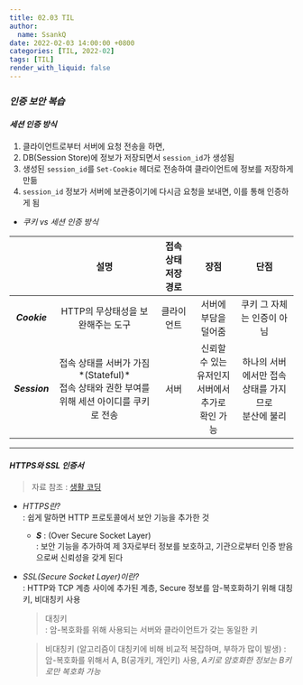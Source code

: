 ```yaml
---
title: 02.03 TIL
author:
  name: SsankQ
date: 2022-02-03 14:00:00 +0800
categories: [TIL, 2022-02]
tags: [TIL]
render_with_liquid: false
---
```


### *인증 보안 복습*

#### *세션 인증 방식*  

1. 클라이언트로부터 서버에 요청 전송을 하면,
2. DB(Session Store)에 정보가 저장되면서 `session_id`가 생성됨
3. 생성된 `session_id`를 `Set-Cookie` 헤더로 전송하여 클라이언트에 정보를 저장하게 만듦
4. `session_id` 정보가 서버에 보관중이기에 다시금 요청을 보내면, 이를 통해 인증하게 됨

- *쿠키 vs 세션 인증 방식*

| |**설명**|**접속 상태 저장 경로**|**장점**|**단점**|
|:---:|:---:|:---:|:---:|:---:|
|***Cookie***|HTTP의 무상태성을 보완해주는 도구|클라이언트|서버에 부담을 덜어줌|쿠키 그 자체는 인증이 아님|
|***Session***|접속 상태를 서버가 가짐*(Stateful)* <br> 접속 상태와 권한 부여를 위해 세션 아이디를 쿠키로 전송|서버|신뢰할 수 있는 유저인지 <br> 서버에서 추가로 확인 가능|하나의 서버에서만 접속 상태를 가지므로 <br> 분산에 불리|

---

#### *HTTPS와 SSL 인증서*
> 자료 참조 : [생활 코딩](https://opentutorials.org/course/228/4894)

- *HTTPS란?*  
: 쉽게 말하면 HTTP 프로토콜에서 보안 기능을 추가한 것

  - ***S*** : (Over Secure Socket Layer)  
  : 보안 기능을 추가하여 제 3자로부터 정보를 보호하고, 기관으로부터 인증 받음으로써 신뢰성을 갖게 된다

- *SSL(Secure Socket Layer)이란?*  
  : HTTP와 TCP 계층 사이에 추가된 계층, 
  Secure 정보를 암-복호화하기 위해 대칭키, 비대칭키 사용  
  
  > 대칭키  
  : 암-복호화를 위해 사용되는 서버와 클라이언트가 갖는 동일한 키  

  > 비대칭키 (알고리즘이 대칭키에 비해 비교적 복잡하며, 부하가 많이 발생)
   : 암-복호화를 위해서 A, B(공개키, 개인키) 사용, *A키로 암호화한 정보는 B키로만 복호화 가능*  
